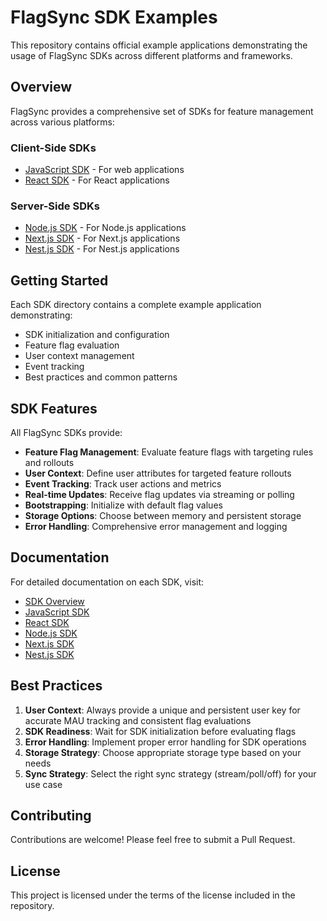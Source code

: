 # FlagSync SDK Examples

This repository contains official example applications demonstrating the usage of FlagSync SDKs across different platforms and frameworks.

## Overview

FlagSync provides a comprehensive set of SDKs for feature management across various platforms:

### Client-Side SDKs
- [JavaScript SDK](./javascript) - For web applications
- [React SDK](./react) - For React applications

### Server-Side SDKs
- [Node.js SDK](./node) - For Node.js applications
- [Next.js SDK](./nextjs) - For Next.js applications
- [Nest.js SDK](./nestjs) - For Nest.js applications

## Getting Started

Each SDK directory contains a complete example application demonstrating:
- SDK initialization and configuration
- Feature flag evaluation
- User context management
- Event tracking
- Best practices and common patterns

## SDK Features

All FlagSync SDKs provide:

- **Feature Flag Management**: Evaluate feature flags with targeting rules and rollouts
- **User Context**: Define user attributes for targeted feature rollouts
- **Event Tracking**: Track user actions and metrics
- **Real-time Updates**: Receive flag updates via streaming or polling
- **Bootstrapping**: Initialize with default flag values
- **Storage Options**: Choose between memory and persistent storage
- **Error Handling**: Comprehensive error management and logging

## Documentation

For detailed documentation on each SDK, visit:

- [SDK Overview](https://docs.flagsync.com/sdks/overview)
- [JavaScript SDK](https://docs.flagsync.com/sdks-client-side/javascript)
- [React SDK](https://docs.flagsync.com/sdks-client-side/react)
- [Node.js SDK](https://docs.flagsync.com/sdks-server-side/nodejs)
- [Next.js SDK](https://docs.flagsync.com/sdks-server-side/nextjs)
- [Nest.js SDK](https://docs.flagsync.com/sdks-server-side/nestjs)

## Best Practices

1. **User Context**: Always provide a unique and persistent user key for accurate MAU tracking and consistent flag evaluations
2. **SDK Readiness**: Wait for SDK initialization before evaluating flags
3. **Error Handling**: Implement proper error handling for SDK operations
4. **Storage Strategy**: Choose appropriate storage type based on your needs
5. **Sync Strategy**: Select the right sync strategy (stream/poll/off) for your use case

## Contributing

Contributions are welcome! Please feel free to submit a Pull Request.

## License

This project is licensed under the terms of the license included in the repository.
